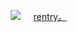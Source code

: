 <p align="center">
<img src="https://i.postimg.cc/gcNmnTXX/IMG-5474.gif">⠀⠀<a href=https://rentry.co/macevolent>rentry。</a> ‎‎
<!---
urenternalprison/urenternalprison is a ✨ special ✨ repository because its `README.md` (this file) appears on your GitHub profile.
You can click the Preview link to take a look at your changes.
--->
